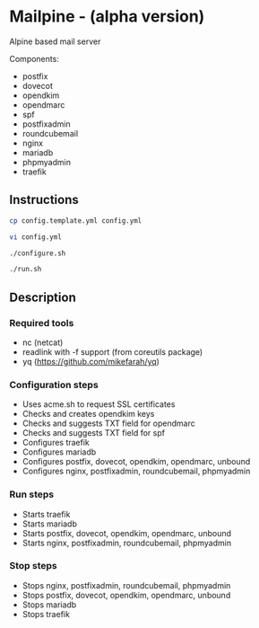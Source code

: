 # Mailpine - (alpha version)

Alpine based mail server

Components:
- postfix
- dovecot
- opendkim
- opendmarc
- spf
- postfixadmin
- roundcubemail
- nginx
- mariadb
- phpmyadmin
- traefik

## Instructions

```bash
cp config.template.yml config.yml

vi config.yml

./configure.sh

./run.sh
```

## Description

### Required tools
- nc (netcat)
- readlink with -f support (from coreutils package)
- yq (https://github.com/mikefarah/yq)

### Configuration steps

- Uses acme.sh to request SSL certificates
- Checks and creates opendkim keys
- Checks and suggests TXT field for opendmarc 
- Checks and suggests TXT field for spf 
- Configures traefik
- Configures mariadb
- Configures postfix, dovecot, opendkim, opendmarc, unbound
- Configures nginx, postfixadmin, roundcubemail, phpmyadmin

### Run steps

- Starts traefik
- Starts mariadb
- Starts postfix, dovecot, opendkim, opendmarc, unbound
- Starts nginx, postfixadmin, roundcubemail, phpmyadmin

### Stop steps

- Stops nginx, postfixadmin, roundcubemail, phpmyadmin
- Stops postfix, dovecot, opendkim, opendmarc, unbound
- Stops mariadb
- Stops traefik
